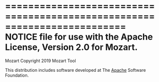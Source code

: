 =========================================================================
  NOTICE file for use with the Apache License, Version 2.0 for Mozart.                                     
=========================================================================

Mozart
Copyright 2019 Mozart Tool

This distribution includes software developed at
The [Apache](http://www.apache.org/) Software Foundation.

